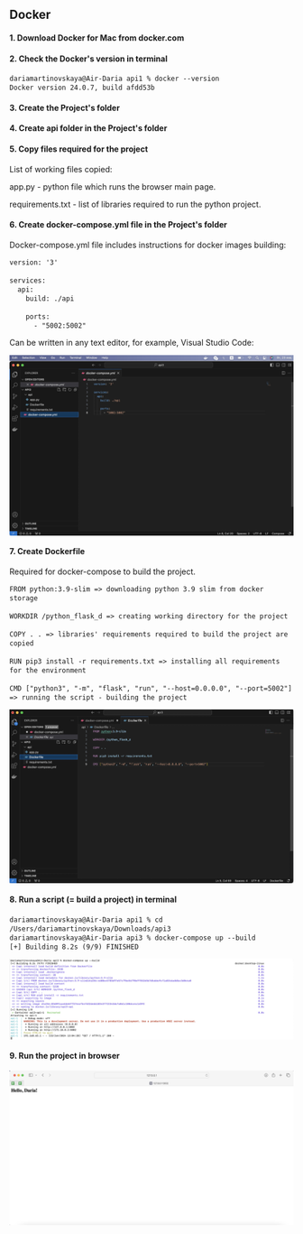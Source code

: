 ## Docker

#### 1. Download Docker for Mac from docker.com

#### 2. Check the Docker's version in terminal
```
dariamartinovskaya@Air-Daria api1 % docker --version
Docker version 24.0.7, build afdd53b
```
#### 3. Create the Project's folder

#### 4. Create api folder in the Project's folder

#### 5. Copy files required for the project 

List of working files copied:

app.py - python file which runs the browser main page.

requirements.txt - list of libraries required to run the python project. 

#### 6. Create docker-compose.yml file in the Project's folder
Docker-compose.yml file includes instructions for docker images building:
```
version: '3'

services:
  api:
    build: ./api

    ports:
      - "5002:5002"
```

Can be written in any text editor, for example, Visual Studio Code:
<div style="display:flex;">
<img src="Screens/docker-compose-yml.jpg">
</div>

#### 7. Create Dockerfile

Required for docker-compose to build the project.

```
FROM python:3.9-slim => downloading python 3.9 slim from docker storage

WORKDIR /python_flask_d => creating working directory for the project

COPY . . => libraries' requirements required to build the project are copied

RUN pip3 install -r requirements.txt => installing all requirements for the environment

CMD ["python3", "-m", "flask", "run", "--host=0.0.0.0", "--port=5002"] => running the script - building the project
```

<div style="display:flex;">
<img src="Screens/Dockerfile.jpg">
</div>

#### 8. Run a script (= build a project) in terminal
```
dariamartinovskaya@Air-Daria api1 % cd /Users/dariamartinovskaya/Downloads/api3 
dariamartinovskaya@Air-Daria api3 % docker-compose up --build
[+] Building 8.2s (9/9) FINISHED 
```
<div style="display:flex;">
<img src="Screens/Project_building.jpg">
</div>

#### 9. Run the project in browser
<div style="display:flex;">
<img src="Screens/Browser_main_page.jpg">
</div>
